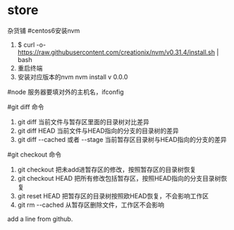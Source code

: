 # store
杂货铺
#centos6安装nvm
1. $ curl -o- https://raw.githubusercontent.com/creationix/nvm/v0.31.4/install.sh | bash
2. 重启终端
3. 安装对应版本的nvm nvm install v 0.0.0

#node 服务器要填对外的主机名，ifconfig

#git  diff 命令
1. git diff <file> 当前文件与暂存区里面的目录树对比差异
2. git diff HEAD 当前文件与HEAD指向的分支的目录树的差异
3. git diff --cached 或者 --stage 当前暂存区目录树与HEAD指向的分支的差异

#git checkout 命令
1. git checkout <file>把未add进暂存区的修改，按照暂存区的目录树恢复
2. git checkout HEAD <file> 把所有修改包括暂存区，按照HEAD指向的分支目录树恢复
3. git reset HEAD 把暂存区的目录树按照欧HEAD恢复，不会影响工作区
4. git rm --cached <file>从暂存区删除文件，工作区不会影响

add a line from github.

